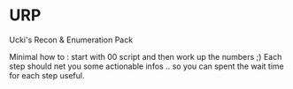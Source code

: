 # URP
Ucki's Recon &amp; Enumeration Pack

Minimal how to : start with 00 script and then work up the numbers ;)
Each step should net you some actionable infos .. so you can spent the wait time for each step useful.
